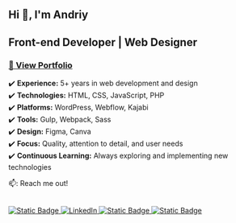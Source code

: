 ## Hi 👋, I'm Andriy

<h2>Front-end Developer | Web Designer</h2>
<h3>
<a href="https://ovcharov-portfolio.webflow.io/" target="_blank"><strong>👀 View Portfolio</strong></a></h3>

✔️ **Experience:** 5+ years in web development and design  
✔️ **Technologies:** HTML, CSS, JavaScript, PHP  
✔️ **Platforms:** WordPress, Webflow, Kajabi  
✔️ **Tools:** Gulp, Webpack, Sass  
✔️ **Design:** Figma, Canva  
✔️ **Focus:** Quality, attention to detail, and user needs  
✔️ **Continuous Learning:** Always exploring and implementing new technologies  


📫: Reach me out!<br><br>



<a href="https://www.facebook.com/OvcharovCoder" target="_blank">
<img alt="Static Badge" src="https://img.shields.io/badge/Facebook-blue?style=for-the-badge&logoColor=white&logoSize=50px&labelColor=blue">
</a>
<a href="https://www.linkedin.com/in/andriy-ovcharov-101a24196" target="_blank">
  <img src="https://img.shields.io/badge/LinkedIn-%230A66C2?style=for-the-badge&logo=linkedin&logoColor=white" alt="LinkedIn"/>
</a>
<a href="https://t.me/OvcharovCoder" target="_blank">
<img alt="Static Badge" src="https://img.shields.io/badge/Telegram-blue?style=for-the-badge&logoColor=white&logoSize=50px&labelColor=blue">
</a>
<a href="https://www.youtube.com/channel/UCHcvvPH7NpC8o-us1c-bVKQ" target="_blank">
<img alt="Static Badge" src="https://img.shields.io/badge/YouTube-red?style=for-the-badge&logoColor=white&logoSize=50px&labelColor=red">
</a>




